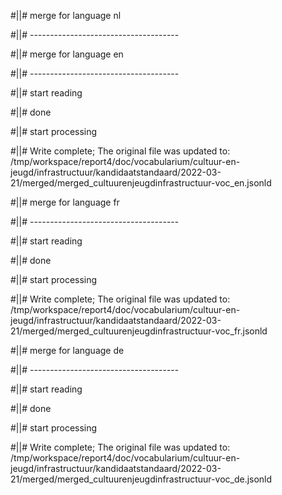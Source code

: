 #||# merge for language nl   

#||# -------------------------------------  

#||# merge for language en   

#||# -------------------------------------  

#||# start reading  

#||# done  

#||# start processing  

#||# Write complete; The original file was updated to: /tmp/workspace/report4/doc/vocabularium/cultuur-en-jeugd/infrastructuur/kandidaatstandaard/2022-03-21/merged/merged_cultuurenjeugdinfrastructuur-voc_en.jsonld  

#||# merge for language fr   

#||# -------------------------------------  

#||# start reading  

#||# done  

#||# start processing  

#||# Write complete; The original file was updated to: /tmp/workspace/report4/doc/vocabularium/cultuur-en-jeugd/infrastructuur/kandidaatstandaard/2022-03-21/merged/merged_cultuurenjeugdinfrastructuur-voc_fr.jsonld  

#||# merge for language de   

#||# -------------------------------------  

#||# start reading  

#||# done  

#||# start processing  

#||# Write complete; The original file was updated to: /tmp/workspace/report4/doc/vocabularium/cultuur-en-jeugd/infrastructuur/kandidaatstandaard/2022-03-21/merged/merged_cultuurenjeugdinfrastructuur-voc_de.jsonld  

